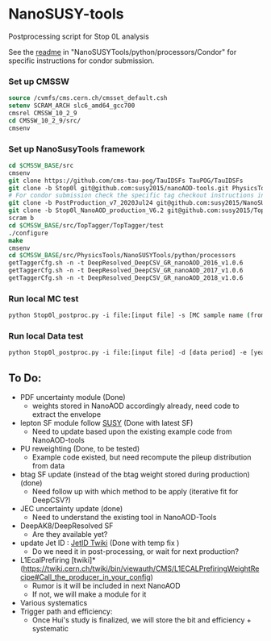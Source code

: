 # NanoSUSY-tools
Postprocessing script for Stop 0L analysis

See the [readme](python/processors/Condor/README.md) in "NanoSUSYTools/python/processors/Condor" for specific instructions for condor submission.

### Set up CMSSW

```tcsh
source /cvmfs/cms.cern.ch/cmsset_default.csh
setenv SCRAM_ARCH slc6_amd64_gcc700
cmsrel CMSSW_10_2_9
cd CMSSW_10_2_9/src/
cmsenv
```

### Set up NanoSusyTools framework
```tcsh
cd $CMSSW_BASE/src
cmsenv
git clone https://github.com/cms-tau-pog/TauIDSFs TauPOG/TauIDSFs
git clone -b Stop0l git@github.com:susy2015/nanoAOD-tools.git PhysicsTools/NanoAODTools
# For condor submission check the specific tag checkout instructions in [readme](python/processors/Condor/README.md)
git clone -b PostProduction_v7_2020Jul24 git@github.com:susy2015/NanoSUSY-tools.git PhysicsTools/NanoSUSYTools
git clone -b Stop0l_NanoAOD_production_V6.2 git@github.com:susy2015/TopTagger.git
scram b
cd $CMSSW_BASE/src/TopTagger/TopTagger/test
./configure
make
cmsenv
cd $CMSSW_BASE/src/PhysicsTools/NanoSUSYTools/python/processors
getTaggerCfg.sh -n -t DeepResolved_DeepCSV_GR_nanoAOD_2016_v1.0.6
getTaggerCfg.sh -n -t DeepResolved_DeepCSV_GR_nanoAOD_2017_v1.0.6
getTaggerCfg.sh -n -t DeepResolved_DeepCSV_GR_nanoAOD_2018_v1.0.6
```

### Run local MC test
```tcsh
python Stop0l_postproc.py -i file:[input file] -s [MC sample name (from sampleSet cfg file)] -e [year]
```

### Run local Data test
```tcsh
python Stop0l_postproc.py -i file:[input file] -d [data period] -e [year]
```


## To Do:
* PDF uncertainty module (Done)
    * weights stored in NanoAOD accordingly already, need code to extract the envelope
* lepton SF module follow [SUSY](https://twiki.cern.ch/twiki/bin/viewauth/CMS/SUSLeptonSF#Scale_Factors_for_SUSY_IDs) (Done with latest SF)
    * Need to update based upon the existing example code from NanoAOD-tools
* PU reweighting  (Done, to be tested)
    * Example code existed, but need recompute the pileup distribution from data
* btag SF update (instead of the btag weight stored during production) (done)
    * Need follow up with which method to be apply (iterative fit for DeepCSV?)
* JEC uncertainty update (done)
    * Need to understand the existing tool in NanoAOD-Tools
* DeepAK8/DeepResolved SF
    * Are they available yet?
* update Jet ID : [JetID Twiki](https://twiki.cern.ch/twiki/bin/viewauth/CMS/JetID13TeVRun2018) (Done with temp fix )
    * Do we need it in post-processing, or wait for next production?
* L1EcalPrefiring [twiki]* (https://twiki.cern.ch/twiki/bin/viewauth/CMS/L1ECALPrefiringWeightRecipe#Call_the_producer_in_your_config)
    * Rumor is it will be included in next NanoAOD
    * If not, we will make a module for it
* Various systematics 
* Trigger path and efficiency:
    * Once Hui's study is finalized, we will store the bit and efficiency + systematic
